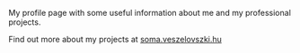 My profile page with some useful information about me and my professional projects.

Find out more about my projects at [soma.veszelovszki.hu](soma.veszelovszki.hu)